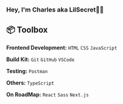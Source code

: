 ### Hey, I'm Charles aka LilSecret👋🏽

## 📦 Toolbox

**Frontend Development:** `HTML` `CSS` `JavaScript`

**Build Kit:** `Git` `GitHub` `VSCode`

**Testing:** `Postman`

**Others:** `TypeScript`

**On RoadMap:** `React` `Sass` `Next.js`
